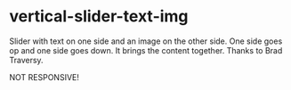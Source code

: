 # vertical-slider-text-img

Slider with text on one side and an image on the other side.
One side goes op and one side goes down. It brings the content together. Thanks to Brad Traversy.

NOT RESPONSIVE! 